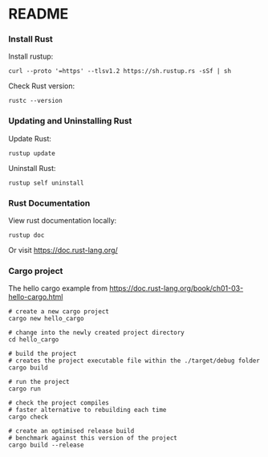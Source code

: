 # README

### Install Rust

Install rustup:
```shell
curl --proto '=https' --tlsv1.2 https://sh.rustup.rs -sSf | sh
```

Check Rust version:
```shell
rustc --version
```

### Updating and Uninstalling Rust

Update Rust:
```shell
rustup update
```

Uninstall Rust:
```shell
rustup self uninstall
```

### Rust Documentation

View rust documentation locally:
```shell
rustup doc
```

Or visit https://doc.rust-lang.org/

### Cargo project

The hello cargo example from https://doc.rust-lang.org/book/ch01-03-hello-cargo.html

```shell
# create a new cargo project
cargo new hello_cargo

# change into the newly created project directory
cd hello_cargo

# build the project
# creates the project executable file within the ./target/debug folder
cargo build

# run the project
cargo run

# check the project compiles
# faster alternative to rebuilding each time
cargo check

# create an optimised release build
# benchmark against this version of the project
cargo build --release
```
